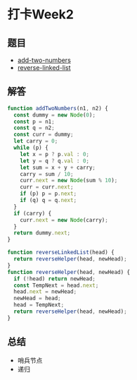 # 打卡Week2

## 题目

- [add-two-numbers](https://leetcode-cn.com/problems/add-two-numbers/)
- [reverse-linked-list](https://leetcode-cn.com/problems/reverse-linked-list/)

## 解答

```js
function addTwoNumbers(n1, n2) {
  const dummy = new Node(0);
  const p = n1;
  const q = n2;
  const curr = dummy;
  let carry = 0;
  while (p) {
    let x = p ? p.val : 0;
    let y = q ? q.val : 0;
    let sum = x + y + carry;
    carry = sum / 10;
    curr.next = new Node(sum % 10);
    curr = curr.next;
    if (p) p = p.next;
    if (q) q = q.next;
  }
  if (carry) {
    curr.next = new Node(carry);
  }
  return dummy.next;
}
```

```js
function reverseLinkedList(head) {
  return reverseHelper(head, newHead);
}
function reverseHelper(head, newHead) {
  if (!head) return newHead;
  const TempNext = head.next;
  head.next = newHead;
  newHead = head;
  head = TempNext;
  return reverseHelper(head, newHead);
}
```

## 总结

- 哨兵节点
- 递归